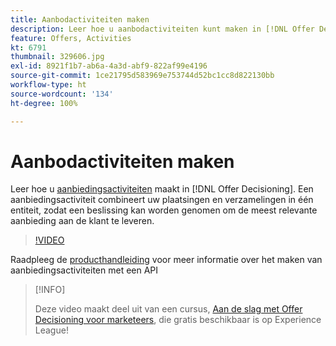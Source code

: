 ```yaml
---
title: Aanbodactiviteiten maken
description: Leer hoe u aanbodactiviteiten kunt maken in [!DNL Offer Decisioning]. Een aanbodactiviteit combineert uw plaatsingen en verzamelingen in één entiteit, zodat een beslissing kan worden genomen om het meest relevante aanbod aan de klant te leveren.
feature: Offers, Activities
kt: 6791
thumbnail: 329606.jpg
exl-id: 8921f1b7-ab6a-4a3d-abf9-822af99e4196
source-git-commit: 1ce21795d583969e753744d52bc1cc8d822130bb
workflow-type: ht
source-wordcount: '134'
ht-degree: 100%

---
```


# Aanbodactiviteiten maken

Leer hoe u [aanbiedingsactiviteiten](https://experienceleague.adobe.com/docs/journey-optimizer/using/offer-decisioniong/create-manage-activities/create-offer-activities.html?lang=nl) maakt in [!DNL Offer Decisioning]. Een aanbiedingsactiviteit combineert uw plaatsingen en verzamelingen in één entiteit, zodat een beslissing kan worden genomen om de meest relevante aanbieding aan de klant te leveren.

>[!VIDEO](https://video.tv.adobe.com/v/329606?quality=12&learn=on)

Raadpleeg de [producthandleiding](https://experienceleague.adobe.com/docs/journey-optimizer/using/offer-decisioniong/api-reference/activities-api/create.html?lang=nl) voor meer informatie over het maken van aanbiedingsactiviteiten met een API

>[!INFO]
>
> Deze video maakt deel uit van een cursus, [Aan de slag met Offer Decisioning voor marketeers](https://experienceleague.adobe.com/?recommended=ExperiencePlatform-U-1-2020.1.offerdecisioning), die gratis beschikbaar is op Experience League!
